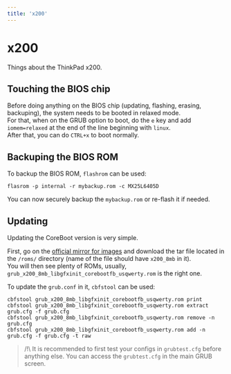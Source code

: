 ```yaml
---
title: 'x200'
---
```


# x200

Things about the ThinkPad x200.

## Touching the BIOS chip

Before doing anything on the BIOS chip (updating, flashing, erasing, backuping), the system needs to be booted in relaxed mode.  
For that, when on the GRUB option to boot, do the `e` key and add `iomem=relaxed` at the end of the line beginning with `linux`.  
After that, you can do `CTRL+x` to boot normally.

## Backuping the BIOS ROM

To backup the BIOS ROM, `flashrom` can be used:
```
flasrom -p internal -r mybackup.rom -c MX25L6405D
```
You can now securely backup the `mybackup.rom` or re-flash it if needed.

## Updating

Updating the CoreBoot version is very simple.

First, go on the [official mirror for images](http://mirror.linux.ro/libreboot/stable/) and download the tar file located in the `/roms/` directory (name of the file should have `x200_8mb` in it).  
You will then see plenty of ROMs, usually, `grub_x200_8mb_libgfxinit_corebootfb_usqwerty.rom` is the right one.

To update the `grub.conf` in it, `cbfstool` can be used:
```
cbfstool grub_x200_8mb_libgfxinit_corebootfb_usqwerty.rom print
cbfstool grub_x200_8mb_libgfxinit_corebootfb_usqwerty.rom extract grub.cfg -f grub.cfg
cbfstool grub_x200_8mb_libgfxinit_corebootfb_usqwerty.rom remove -n grub.cfg
cbfstool grub_x200_8mb_libgfxinit_corebootfb_usqwerty.rom add -n grub.cfg -f grub.cfg -t raw
```

> /!\ It is recommended to first test your configs in `grubtest.cfg` before anything else.
> You can access the `grubtest.cfg` in the main GRUB screen.
